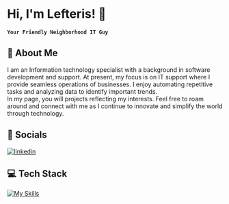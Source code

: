 
# Hi, I'm Lefteris! 👋 
**`Your Friendly Neighborhood IT Guy`**



## 🚀 About Me

I am an Information technology specialist with a background in software development and support. At present, my focus is on IT support where I provide seamless operations of businesses. I enjoy automating repetitive tasks and analyzing data to identify important trends.\
In my page, you will projects reflecting my interests. Feel free to roam around and connect with me as I continue to innovate and simplify the world through technology.

## 📌 Socials

[![linkedin](https://img.shields.io/badge/linkedin-0A66C2?style=for-the-badge&logo=linkedin&logoColor=white)](https://www.linkedin.com/in/elthanos/)



## 💻 Tech Stack

[![My Skills](https://skillicons.dev/icons?i=py,powershell,r,vscode,windows,gcp&theme=light)](https://skillicons.dev)
